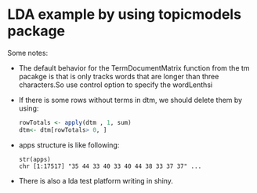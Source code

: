 






# LDA example by using topicmodels package

Some notes:

* The default behavior for the TermDocumentMatrix function from the tm pacakge is that is only tracks words that are longer than three characters.So use control option to specify the wordLenthsi
* If there is some rows without terms in dtm, we should delete them by using:      
  ```r
  rowTotals <- apply(dtm , 1, sum)
  dtm<- dtm[rowTotals> 0, ]
  ```
* apps structure is like following:

   ```
   str(apps)
   chr [1:17517] "35 44 33 40 33 40 44 38 33 37 37" ... 
   ```
* There is also a lda test platform writing in shiny. 
